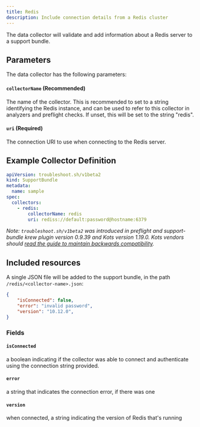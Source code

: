 ```yaml
---
title: Redis
description: Include connection details from a Redis cluster
---
```


The data collector will validate and add information about a Redis server to a support bundle.

## Parameters

The data collector has the following parameters:

#### `collectorName` (Recommended)
The name of the collector.
This is recommended to set to a string identifying the Redis instance, and can be used to refer to this collector in analyzers and preflight checks.
If unset, this will be set to the string "redis".

#### `uri` (Required)
The connection URI to use when connecting to the Redis server.

## Example Collector Definition

```yaml
apiVersion: troubleshoot.sh/v1beta2
kind: SupportBundle
metadata:
  name: sample
spec:
  collectors:
    - redis:
        collectorName: redis
        uri: rediss://default:password@hostname:6379
```

*Note: `troubleshoot.sh/v1beta2` was introduced in preflight and support-bundle krew plugin version 0.9.39 and Kots version 1.19.0. Kots vendors should [read the guide to maintain backwards compatibility](/v1beta2).*

## Included resources

A single JSON file will be added to the support bundle, in the path `/redis/<collector-name>.json`:

```json
{
    "isConnected": false,
    "error": "invalid password",
    "version": "10.12.0",
}
```

### Fields

#### `isConnected`
a boolean indicating if the collector was able to connect and authenticate using the connection string provided.

#### `error`
a string that indicates the connection error, if there was one

#### `version`
when connected, a string indicating the version of Redis that's running
